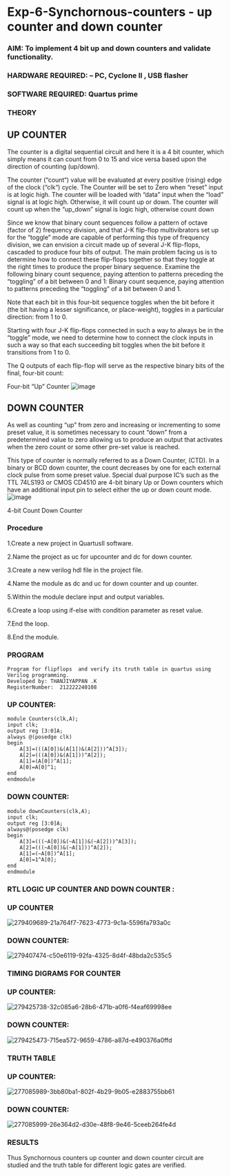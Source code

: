 # Exp-6-Synchornous-counters - up counter and down counter 
### AIM: To implement 4 bit up and down counters and validate  functionality.
### HARDWARE REQUIRED:  – PC, Cyclone II , USB flasher
### SOFTWARE REQUIRED:   Quartus prime
### THEORY 

## UP COUNTER 
The counter is a digital sequential circuit and here it is a 4 bit counter, which simply means it can count from 0 to 15 and vice versa based upon the direction of counting (up/down). 

The counter (“count“) value will be evaluated at every positive (rising) edge of the clock (“clk“) cycle.
The Counter will be set to Zero when “reset” input is at logic high.
The counter will be loaded with “data” input when the “load” signal is at logic high. Otherwise, it will count up or down.
The counter will count up when the “up_down” signal is logic high, otherwise count down

Since we know that binary count sequences follow a pattern of octave (factor of 2) frequency division, and that J-K flip-flop multivibrators set up for the “toggle” mode are capable of performing this type of frequency division, we can envision a circuit made up of several J-K flip-flops, cascaded to produce four bits of output.
The main problem facing us is to determine how to connect these flip-flops together so that they toggle at the right times to produce the proper binary sequence.
Examine the following binary count sequence, paying attention to patterns preceding the “toggling” of a bit between 0 and 1:
Binary count sequence, paying attention to patterns preceding the “toggling” of a bit between 0 and 1.

Note that each bit in this four-bit sequence toggles when the bit before it (the bit having a lesser significance, or place-weight), toggles in a particular direction: from 1 to 0.



 
 

Starting with four J-K flip-flops connected in such a way to always be in the “toggle” mode, we need to determine how to connect the clock inputs in such a way so that each succeeding bit toggles when the bit before it transitions from 1 to 0.

The Q outputs of each flip-flop will serve as the respective binary bits of the final, four-bit count:

 
 

Four-bit “Up” Counter
![image](https://user-images.githubusercontent.com/36288975/169644758-b2f4339d-9532-40c5-af40-8f4f8c942e2c.png)



## DOWN COUNTER 

As well as counting “up” from zero and increasing or incrementing to some preset value, it is sometimes necessary to count “down” from a predetermined value to zero allowing us to produce an output that activates when the zero count or some other pre-set value is reached.

This type of counter is normally referred to as a Down Counter, (CTD). In a binary or BCD down counter, the count decreases by one for each external clock pulse from some preset value. Special dual purpose IC’s such as the TTL 74LS193 or CMOS CD4510 are 4-bit binary Up or Down counters which have an additional input pin to select either the up or down count mode.
![image](https://user-images.githubusercontent.com/36288975/169644844-1a14e123-7228-4ed8-81a9-eb937dff4ac8.png)


4-bit Count Down Counter
### Procedure
1.Create a new project in QuartusII software. 

2.Name the project as uc for upcounter and dc for down counter.

3.Create a new verilog hdl file in the project file.

4.Name the module as dc and uc for down counter and up counter.

5.Within the module declare input and output variables.

6.Create a loop using if-else with condition parameter as reset value.

7.End the loop.

8.End the module.



### PROGRAM 
```
Program for flipflops  and verify its truth table in quartus using Verilog programming.
Developed by: THANJIYAPPAN .K
RegisterNumber:  212222240108
```
### UP COUNTER:
```
module Counters(clk,A);
input clk;
output reg [3:0]A;
always @(posedge clk)
begin
	A[3]=(((A[0])&(A[1])&(A[2]))^A[3]);
	A[2]=(((A[0])&(A[1]))^A[2]);
	A[1]=(A[0])^A[1];
	A[0]=A[0]^1;
end
endmodule

```
### DOWN COUNTER:
```
module downCounters(clk,A);
input clk;
output reg [3:0]A;
always@(posedge clk)
begin
	A[3]=(((~A[0])&(~A[1])&(~A[2]))^A[3]);
	A[2]=(((~A[0])&(~A[1]))^A[2]);
	A[1]=(~A[0])^A[1];
	A[0]=1^A[0];
end
endmodule
```





### RTL LOGIC UP COUNTER AND DOWN COUNTER :
### UP COUNTER
![279409689-21a764f7-7623-4773-9c1a-5596fa793a0c](https://github.com/22009011/Exp-7-Synchornous-counters-/assets/118343461/4a1d6677-58af-45c4-9aca-c95a7a79563f)


### DOWN COUNTER:
![279407474-c50e6119-92fa-4325-8d4f-48bda2c535c5](https://github.com/22009011/Exp-7-Synchornous-counters-/assets/118343461/e4169730-a914-4cb6-be96-13c00b56e4ff)




### TIMING DIGRAMS FOR COUNTER  
### UP COUNTER:
![279425738-32c085a6-28b6-471b-a0f6-f4eaf69998ee](https://github.com/22009011/Exp-7-Synchornous-counters-/assets/118343461/a416e65e-f7ea-477b-8c99-08899abbe01d)






### DOWN COUNTER:
![279425473-715ea572-9659-4786-a87d-e490376a0ffd](https://github.com/22009011/Exp-7-Synchornous-counters-/assets/118343461/fec6a97c-ad01-4932-badd-836380468b41)








### TRUTH TABLE 
### UP COUNTER:
![277085989-3bb80ba1-802f-4b29-9b05-e2883755bb61](https://github.com/22009011/Exp-7-Synchornous-counters-/assets/118343461/e95a7fe5-558b-46f4-81a1-5bfcd115196c)


### DOWN COUNTER:
![277085999-26e364d2-d30e-48f8-9e46-5ceeb264fe4d](https://github.com/22009011/Exp-7-Synchornous-counters-/assets/118343461/4ee5e704-8dc9-4cc2-9008-b96980b0321d)







### RESULTS 
Thus Synchornous counters up counter and down counter circuit are studied and the truth table for different logic gates are verified.
